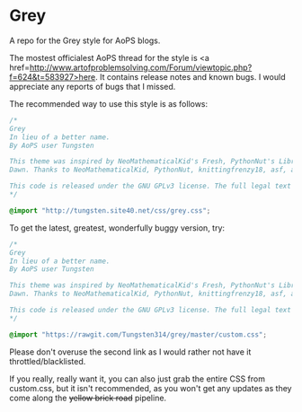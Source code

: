 Grey
====

A repo for the Grey style for AoPS blogs.

The mostest officialest AoPS thread for the style is <a href=http://www.artofproblemsolving.com/Forum/viewtopic.php?f=624&t=583927>here</a>. It contains release notes and known bugs. I would appreciate any reports of bugs that I missed.

The recommended way to use this style is as follows:
```css
/*
Grey
In lieu of a better name.
By AoPS user Tungsten

This theme was inspired by NeoMathematicalKid's Fresh, PythonNut's Libre, and asf's Wordpress Dusk to
Dawn. Thanks to NeoMathematicalKid, PythonNut, knittingfrenzy18, asf, and the folks at MDN for helping me to learn CSS.

This code is released under the GNU GPLv3 license. The full legal text of the license is available at https://www.gnu.org/copyleft/gpl.html.
*/

@import "http://tungsten.site40.net/css/grey.css";
```

To get the latest, greatest, wonderfully buggy version, try:
```css
/*
Grey
In lieu of a better name.
By AoPS user Tungsten

This theme was inspired by NeoMathematicalKid's Fresh, PythonNut's Libre, and asf's Wordpress Dusk to
Dawn. Thanks to NeoMathematicalKid, PythonNut, knittingfrenzy18, asf, and the folks at MDN for helping me to learn CSS.

This code is released under the GNU GPLv3 license. The full legal text of the license is available at https://www.gnu.org/copyleft/gpl.html.
*/

@import "https://rawgit.com/Tungsten314/grey/master/custom.css";
```

Please don't overuse the second link as I would rather not have it throttled/blacklisted.

If you really, really want it, you can also just grab the entire CSS from custom.css, but it isn't recommended, as you won't get any updates as they come along the ~~yellow brick road~~ pipeline.
